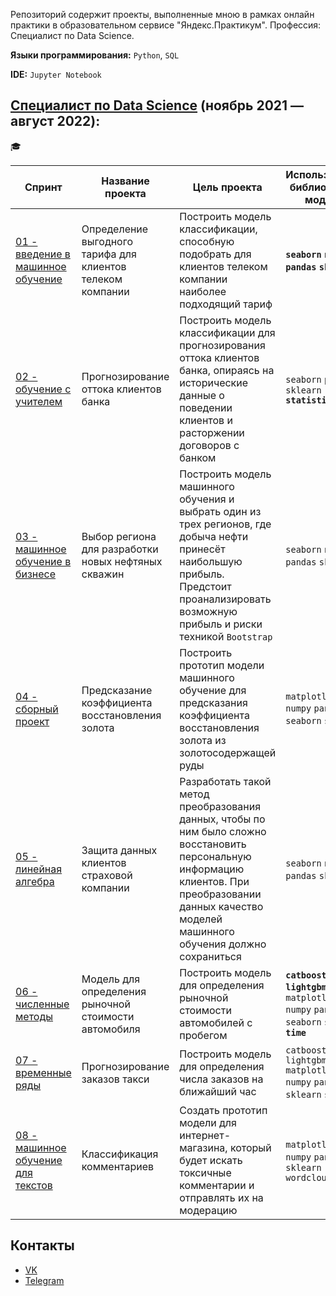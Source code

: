 Репозиторий содержит проекты, выполненные мною в рамках онлайн практики в образовательном сервисе "Яндекс.Практикум". Профессия: Специалист по Data Science.

**Языки программирования:** `Python`, `SQL`

**IDE:** `Jupyter Notebook`

## [Специалист по Data Science](https://praktikum.yandex.ru/data-scientist) (ноябрь 2021 — август 2022):

:mortar_board:

| Спринт | Название проекта | Цель проекта | Используемые библиотеки и модули |
| ------------------------ | ----- | ----------- | ---------- | 
| [01 - введение в машинное обучение](https://nbviewer.org/github/vlad-rodionov/Y.Practicum/blob/main/01_introduction_to_ML/01_project.ipynb) | Определение выгодного тарифа для клиентов телеком компании | Построить модель классификации, способную подобрать для клиентов телеком компании наиболее подходящий тариф | **`seaborn` `numpy` `pandas` `sklearn`** |
| [02 - обучение с учителем](https://nbviewer.org/github/vlad-rodionov/Y.Practicum/blob/main/02_supervised_learning/02_project.ipynb)          | Прогнозирование оттока клиентов банка | Построить модель классификации для прогнозирования оттока клиентов банка, опираясь на исторические данные о поведении клиентов и расторжении договоров с банком | `seaborn` `pandas` `sklearn` **`statistics`** |
| [03 - машинное обучение в бизнесе](https://nbviewer.org/github/vlad-rodionov/Y.Practicum/blob/main/03_ML_for_business/03_project.ipynb)  | Выбор региона для разработки новых нефтяных скважин | Построить модель машинного обучения и выбрать один из трех регионов, где добыча нефти принесёт наибольшую прибыль. Предстоит проанализировать возможную прибыль и риски техникой `Bootstrap` |  `seaborn` `numpy` `pandas` `sklearn` |
| [04 - сборный проект](https://nbviewer.org/github/vlad-rodionov/Y.Practicum/blob/main/04_integrated_project/04_project.ipynb) | Предсказание коэффициента восстановления золота | Построить прототип модели машинного обучение для предсказания коэффициента восстановления золота из золотосодержащей руды | `matplotlib` `numpy` `pandas` `seaborn` `sklearn` |
| [05 - линейная алгебра](https://nbviewer.org/github/vlad-rodionov/Y.Practicum/blob/main/05_linear_algebra/05_project.ipynb) | Защита данных клиентов страховой компании | Разработать такой метод преобразования данных, чтобы по ним было сложно восстановить персональную информацию клиентов. При преобразовании данных качество моделей машинного обучения должно сохраниться | `seaborn` `numpy` `pandas` `sklearn` |
| [06 - численные методы](https://nbviewer.org/github/vlad-rodionov/Y.Practicum/blob/main/06_numerical_methods/06_project.ipynb) | Модель для определения рыночной стоимости автомобиля | Построить модель для определения рыночной стоимости автомобилей с пробегом | **`catboost`** **`lightgbm`** `math` `matplotlib` `numpy` `pandas` `seaborn` `sklearn` **`time`** |
| [07 - временные ряды](https://nbviewer.org/github/vlad-rodionov/Y.Practicum/blob/main/07_time_series_analysis/07_project.ipynb) | Прогнозирование заказов такси |Построить модель для определения числа заказов на ближайший час | `catboost` `lightgbm` `matplotlib` `numpy` `pandas` `sklearn` `scipy` |
| [08 - машинное обучение для текстов]() | Классификация комментариев | Создать прототип модели для интернет-магазина, который будет искать токсичные комментарии и отправлять их на модерацию | `matplotlib` `nltk` `numpy` `pandas` `re` `sklearn` `wordcloud` |


## Контакты
- [VK](https://vk.com/id730817593)
- [Telegram](https://t.me/rodionov_v)



